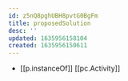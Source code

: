 ```yaml
---
id: z5nQ8pghUBH8pvtG0BgFm
title: proposedSolution
desc: ''
updated: 1635956158104
created: 1635956150611
---
```





- [[p.instanceOf]] [[pc.Activity]]
